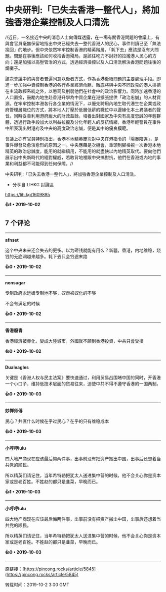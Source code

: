 # 中央研判:「已失去香港一整代人」，將加強香港企業控制及人口清洗 

//近日，一名接近中央的消息人士向傳媒透露，在一場有關香港問題的會議上，有與會官員毫無保留地指出中央已經失去一整代香港人的民心，事件判讀已至「無法挽回」的地步。但中央依然牢牢控制香港的精英階層，「耗下去」應該是沒有大問題。問題在事後應該如何收拾香港殘局，是該往吃力不討好的拉攏港人民心的方向；還是加強以高壓管治的方式，透過經濟操控以及人口清洗解決香港問題往後的爛攤子。

該次會議中的與會者普遍同意以後者方式，作為香港後續問題的主要處理手段。即進一步加強中資控制香港的各行各業經濟命脈，徹底將與中央不同政見的港人排擠在主流政經系統之外，以懲罰及削弱他們在社會中的政治影響力。同時加速香港的人口置換，鼓勵內地生赴香港升學為中資企業在港擴張提供「政治忠誠」的人材資源。在牢牢控制本港各行各企業的情況下，以優先聘用內地生取代港生在企業或政府管理層職位的方式，將本地人打壓於低層低薪的職位中以邊緣化本土異議者的聲音。同時妥善利用港府龐大的財政盈餘，培養出對國家及中央有高度忠誠的年輕群體，透過行政手段加大以利益拉攏及分化年輕人的反抗情緒，香港年輕警員在事件中所表現出對港府及中央的高度政治忠誠，便是其中的優良模範。

會議上亦有官員特別指出，香港本地精英屢次對中央在港指令的「陽奉陰違」，是事件爆發及愈演愈烈的原因之一。中央應藉是次機會，重頭到腳檢視一次香港本地精英的政治忠誠度，能用的就繼續用，不能用的就盡快以內地精英取代。要向他們展示出中央新時代的絕對權威，若敢背地裡跟中央搞對抗，他們在香港或內地的事業和利益都不可能得到任何保障。//

中央研判:「已失去香港一整代人」，將加強香港企業控制及人口清洗。

- 分享自 LIHKG 討論區

https://lih.kg/1609885

**👍1 • 2019-10-02**

## 7 个评论

---
**afnset**

这个中央未来还会失去的更多。以为砸钱就能有用么？新疆，香港，内地维稳，烧钱的无底洞越来越多。耗下去只会穷途末路 

**👍0 • 2019-10-02**

---
**nonsugar**

专制政府永远嫌专制地不够，奴隶被奴化的不够

不会有满足的时候 

**👍0 • 2019-10-02**

---
**香港廢青**

香港經濟被赤化，變成大陸城市，外國就不願到香港投資，中共只會受損 

**👍0 • 2019-10-02**

---
**Dualeagles**

关键是《香港人权与民主法案》要快速通过，利用贸易战围堵中国的同时，开香港一个小口子，维持低技术层面的贸易往来，迫使中共不得不遵守香港的一国两制。 

**👍0 • 2019-10-03**

---
**妙禅师傅**

民心？共匪什么时候在乎过民心？在乎的只有维稳成本 

**👍0 • 2019-10-03**

---
**小哼哼lulu**

四大地产商现在应该最后悔两件事，出事前没有把资产搬出中国，出事后还想着当共党的顺民。

所以精英们请记住，当年希特勒把犹太人送进集中营的时候，他不会关心你是资本家或是老百姓。不姓赵的都只是韭菜，早晚而已。 

**👍1 • 2019-10-03**

---
**小哼哼lulu**

四大地产商现在应该最后悔两件事，出事前没有把资产搬出中国，出事后还想着当共党的顺民。

所以精英们请记住，当年希特勒把犹太人送进集中营的时候，他不会关心你是资本家或是老百姓。不姓赵的都只是韭菜，早晚而已。 

**👍0 • 2019-10-03**

---
原链接：[https://pincong.rocks/article/5845](https://pincong.rocks/article/5845)

转载时间：2019-10-2 3:00 GMT